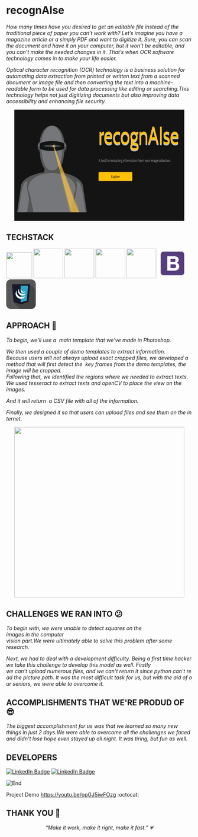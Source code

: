 # recognAIse

*How many times have you desired to get an editable file instead of the traditional piece of paper you can’t work with? Let’s imagine you have a magazine article or a simply PDF and want to digitize it. Sure, you can scan the document and have it on your computer, but it won’t be editable, and you can’t make the needed changes in it. That’s when OCR software technology comes in to make your life easier.*

*Optical character recognition (OCR) technology is a business solution for automating data extraction from printed or written text from a scanned document or image file and then converting the text into a machine-readable form to be used for data processing like editing or searching.This technology helps not just digitizing documents but also improving data accessibility and enhancing file security.*


<p align="center">
  <img width="460" height="300" src="recognAlse.jpeg">
</p>

TECHSTACK
------
<p align="left">
    <img src="https://hackaday.com/wp-content/uploads/2019/09/python-logo.png" width="70" height="70">
    <img src="https://s.clipartkey.com/mpngs/s/145-1450071_flask-python-logo-transparent.png" width="80" height="80">
    <img src="https://cdn.pixabay.com/photo/2017/08/05/11/16/logo-2582748_640.png" width="80" height="80">
    <img src="https://cdn.pixabay.com/photo/2017/08/05/11/16/logo-2582747_1280.png" width="80" height="80">
    <img src="https://upload.wikimedia.org/wikipedia/commons/6/6a/JavaScript-logo.png" width="80" height="80">
    <img src="bootstrap.png" width="80" height="80">
    <img src="jquery.jpg" width="80" height="80">
    
</p>

APPROACH :information_desk_person:
------
*To begin, we'll use a  main template that we've made in Photoshop.* 

*We then used a couple of demo templates to extract information.
Because users will not always upload exact cropped files, we developed a method that will first detect the  key frames from the demo templates, the image will be cropped.
Following that, we identified the regions where we needed to extract texts. 
We used tesseract to extract texts and openCV to place the view on the images.*

*And it will return  a CSV file with all of the information.*



*Finally, we designed it so that users can upload files and see them on the internet.*


<p align="center">
  <img width="460" height="460" src="https://github.com/Randrita/recognAIse/blob/main/approch.jpeg">
</p>

CHALLENGES WE RAN INTO :confused:
------
*To begin with, we were unable to detect squares on the images in the computer vision part.We were ultimately able to solve this problem after some research.*

*Next, we had to deal with a development difficulty. Being a first time hacker we take this challenge to develop this model as well. Firstly we can't upload numerous files, and we can't return it since python can't read the picture path. It was the most difficult task for us, but with the aid of our seniors, we were able to overcome it.*

ACCOMPLISHMENTS THAT WE'RE PRODUD OF :sunglasses:
------
*The biggest accomplishment for us was that we learned so many new things in just 2 days.We were able to overcome all the challenges we faced and didn't lose hope even stayed up all night. It was tiring, but fun as well.*

DEVELOPERS
------
<!--
<p align="left">
    <a href="https://www.linkedin.com/in/randrita-sarkar-8690591a1/" target="_blank"><u>Randrita Sarkar</u></a> <br>
    <a href="https://www.linkedin.com/in/poulami-mandal-524390195/" target="_blank"><u>Poulami Mandal</u></a>
</p>
-->

[![LinkedIn Badge](https://img.shields.io/badge/LinkedIn-Randrita-informational?style=flat&logo=linkedin&logoColor=white&color=0D76A8)](https://www.linkedin.com/in/randrita-sarkar-8690591a1/) 
[![LinkedIn Badge](https://img.shields.io/badge/LinkedIn-Poulami-informational?style=flat&logo=linkedin&logoColor=white&color=0D76A8)](https://www.linkedin.com/in/poulami-mandal-524390195/) 

![End](https://camo.githubusercontent.com/6e2c2f5190c42e4ff6bbd45acf48536ef9bf9e95ad599c59473cf1c701236984/68747470733a2f2f737465656d6974696d616765732e636f6d2f3078302f68747470733a2f2f63646e2e6c6966656861636b65722e72752f77702d636f6e74656e742f75706c6f6164732f323031372f30312f657a6769662e636f6d2d63726f705f313438343536333835392e676966) 

Project Demo https://youtu.be/opGJ5iwFOzg :octocat:

THANK YOU :tada:
--------------------------------
<p align="center"  >
    <meta charset="UTF-8">
    <i> “Make it work, make it right, make it fast.” &#128151 </i>
</p>
